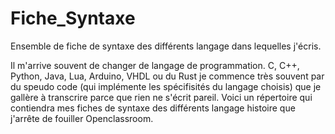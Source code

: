 # Fiche_Syntaxe
Ensemble de fiche de syntaxe des différents langage dans lequelles j'écris.

Il m'arrive souvent de changer de langage de programmation. C, C++, Python, Java, Lua, Arduino, VHDL ou du Rust je commence très souvent par du speudo code (qui implémente les spécifisités du langage choisis) que je gallère à transcrire parce que rien ne s'écrit pareil. Voici un répertoire qui contiendra mes fiches de syntaxe des différents langage histoire que j'arrête de fouiller Openclassroom. 
